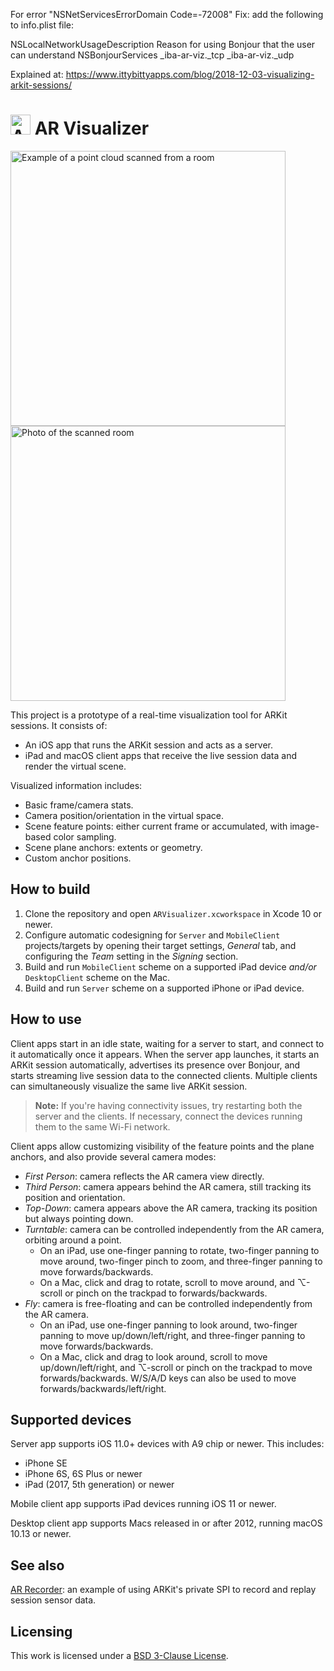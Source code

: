For error "NSNetServicesErrorDomain Code=-72008"
Fix: add the following to info.plist file:

<key>NSLocalNetworkUsageDescription</key>
<string>Reason for using Bonjour that the user can understand</string>
<key>NSBonjourServices</key>
<array>
    <string>_iba-ar-viz._tcp</string>
    <string>_iba-ar-viz._udp</string>
</array>

Explained at: https://www.ittybittyapps.com/blog/2018-12-03-visualizing-arkit-sessions/
# <img src="Assets/icon@2x.png" alt="AR Visualizer icon" width="32" height="32"> AR Visualizer

[<img src="Assets/example-scan-small.jpg" alt="Example of a point cloud scanned from a room" width="440">](Assets/example-scan-large.jpg) [<img src="Assets/example-room-small.jpg" alt="Photo of the scanned room" width="440">](Assets/example-room-large.jpg)

This project is a prototype of a real-time visualization tool for ARKit sessions. It consists of:

- An iOS app that runs the ARKit session and acts as a server.
- iPad and macOS client apps that receive the live session data and render the virtual scene.

Visualized information includes:

- Basic frame/camera stats.
- Camera position/orientation in the virtual space.
- Scene feature points: either current frame or accumulated, with image-based color sampling.
- Scene plane anchors: extents or geometry.
- Custom anchor positions.

## How to build

1. Clone the repository and open `ARVisualizer.xcworkspace` in Xcode 10 or newer.
2. Configure automatic codesigning for `Server` and `MobileClient` projects/targets by opening their target settings, _General_ tab, and configuring the _Team_ setting in the _Signing_ section.
3. Build and run `MobileClient` scheme on a supported iPad device _and/or_ `DesktopClient` scheme on the Mac.
4. Build and run `Server` scheme on a supported iPhone or iPad device.

## How to use

Client apps start in an idle state, waiting for a server to start, and connect to it automatically once it appears. When the server app launches, it starts an ARKit session automatically, advertises its presence over Bonjour, and starts streaming live session data to the connected clients. Multiple clients can simultaneously visualize the same live ARKit session.

> **Note:** If you're having connectivity issues, try restarting both the server and the clients. If necessary, connect the devices running them to the same Wi-Fi network.

Client apps allow customizing visibility of the feature points and the plane anchors, and also provide several camera modes:

- _First Person_: camera reflects the AR camera view directly.
- _Third Person_: camera appears behind the AR camera, still tracking its position and orientation.
- _Top-Down_: camera appears above the AR camera, tracking its position but always pointing down.
- _Turntable_: camera can be controlled independently from the AR camera, orbiting around a point.
    - On an iPad, use one-finger panning to rotate, two-finger panning to move around, two-finger pinch to zoom, and three-finger panning to move forwards/backwards.
    - On a Mac, click and drag to rotate, scroll to move around, and ⌥-scroll or pinch on the trackpad to forwards/backwards.
- _Fly_: camera is free-floating and can be controlled independently from the AR camera.
    - On an iPad, use one-finger panning to look around, two-finger panning to move up/down/left/right, and three-finger panning to move forwards/backwards.
    - On a Mac, click and drag to look around, scroll to move up/down/left/right, and ⌥-scroll or pinch on the trackpad to move forwards/backwards. W/S/A/D keys can also be used to move forwards/backwards/left/right.

## Supported devices

Server app supports iOS 11.0+ devices with A9 chip or newer. This includes:

- iPhone SE
- iPhone 6S, 6S Plus or newer
- iPad (2017, 5th generation) or newer

Mobile client app supports iPad devices running iOS 11 or newer.

Desktop client app supports Macs released in or after 2012, running macOS 10.13 or newer.

## See also

[AR Recorder](https://github.com/ittybittyapps/ARRecorder): an example of using ARKit's private SPI to record and replay session sensor data.

## Licensing

This work is licensed under a <a rel="license" href="https://opensource.org/licenses/BSD-3-Clause">BSD 3-Clause License</a>.

